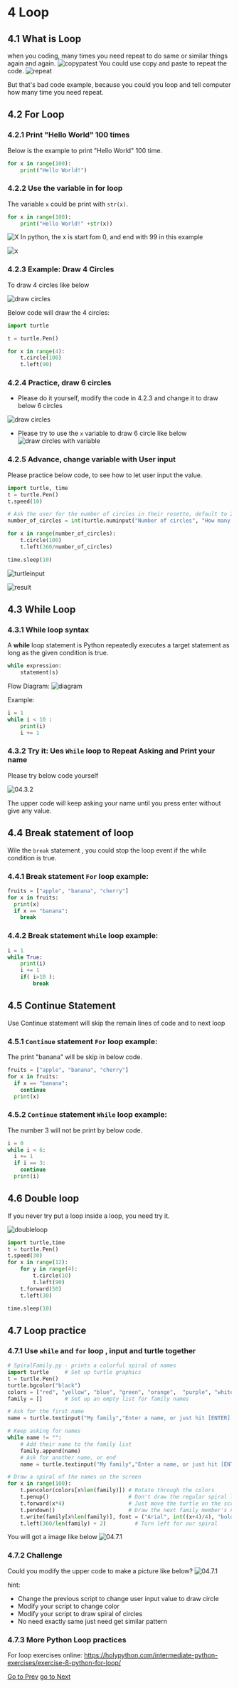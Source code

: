 # 4 Loop

## 4.1 What is Loop

when you coding, many times you need repeat to do same or similar things again and again.
![copypatest](04.1_copypaste.png)
You could use copy and paste to repeat the code.
![repeat](04.1_repeate.png)

But that's bad code example, because you could you loop and tell computer how many time you need repeat.

## 4.2 For Loop

### 4.2.1 Print "Hello World" 100 times

Below is the example to print "Hello World" 100 time.

```python
for x in range(100):
    print("Hello World!")
```

### 4.2.2 Use the variable in for loop

The variable `x` could be print with `str(x)`.

```python
for x in range(100):
    print("Hello World!" +str(x))
```
![X](04.2_forloop_variable.png)
In python, the x is start fom 0, and end with 99 in this example

![x](04.2_x.png)

### 4.2.3 Example: Draw 4 Circles

To draw 4 circles like below

![draw circles](04.2.3_drawcircles.png)

Below code will draw the 4 circles:

```python
import turtle

t = turtle.Pen()

for x in range(4):
    t.circle(100)
    t.left(90)

```

### 4.2.4 Practice, draw 6  circles

- Please do it yourself, modify the code in 4.2.3 and change it to draw below 6 circles

![draw circles](04.2.4_drawcircles.png)

- Please try to use the `x` variable to draw 6 circle like below
![draw circles with variable](04.2.4_drawCircleswithVariableChange.png)

### 4.2.5 Advance, change variable with User input

Please practice below code, to see how to let user input the value.

```python
import turtle, time
t = turtle.Pen()
t.speed(10)

# Ask the user for the number of circles in their rosette, default to 20
number_of_circles = int(turtle.numinput("Number of circles", "How many circles in your rosette?", 20))

for x in range(number_of_circles):
    t.circle(100)
    t.left(360/number_of_circles)

time.sleep(10)

```

![turtleinput](04.2.5_tutule_input.png)

![result](04.2.5_circles.png)

## 4.3 While Loop

### 4.3.1 While loop syntax

A **while** loop statement is Python repeatedly executes  a target statement as long as the given condition is true.

```python
while expression:
    statement(s)
```

Flow Diagram:
![diagram](https://www.tutorialspoint.com/python/images/python_while_loop.jpg)

Example:

```python
i = 1
while i < 10 :
    print(i)
    i += 1
```

### 4.3.2 Try it: Ues `While` loop to Repeat Asking and Print your name

Please try below code yourself

![04.3.2](04.3.2_code.png)

The upper code will keep asking your name until you press enter without give any value.

## 4.4 Break statement of loop

Wile the `break` statement , you could stop the loop event if the while condition is true.

### 4.4.1 Break statement `For` loop example:

```python
fruits = ["apple", "banana", "cherry"]
for x in fruits:
  print(x)
  if x == "banana":
    break

```

### 4.4.2 Break statement `While` loop example:

```python
i = 1
while True:
    print(i)
    i += 1
    if( i>10 ):
        break
```

## 4.5 Continue Statement

Use Continue statement will skip the remain lines of code and to next loop

### 4.5.1 `Continue` statement `For` loop example:

The print "banana" will be skip in below code.

```python
fruits = ["apple", "banana", "cherry"]
for x in fruits:
  if x == "banana":
    continue
  print(x)
```

### 4.5.2 `Continue` statement `While` loop example:

The number 3 will not be print by below code.

```python
i = 0
while i < 6:
  i += 1
  if i == 3:
    continue
  print(i)
```

## 4.6 Double loop

If you never try put a loop inside a loop, you need try it.

![doubleloop](04.6_double_loop.png)

```python
import turtle,time
t = turtle.Pen()
t.speed(30)
for x in range(12):
    for y in range(4):
        t.circle(10)
        t.left(90)
    t.forward(50)
    t.left(30)

time.sleep(10)

```

## 4.7 Loop practice

### 4.7.1 Use `while` and `for` loop , input and turtle together

```python
# SpiralFamily.py - prints a colorful spiral of names
import turtle     # Set up turtle graphics
t = turtle.Pen()  
turtle.bgcolor("black")
colors = ["red", "yellow", "blue", "green", "orange",  "purple", "white", "brown", "gray", "pink" ]
family = []       # Set up an empty list for family names

# Ask for the first name
name = turtle.textinput("My family","Enter a name, or just hit [ENTER] to end:")

# Keep asking for names
while name != "":
    # Add their name to the family list
    family.append(name)
    # Ask for another name, or end
    name = turtle.textinput("My family","Enter a name, or just hit [ENTER] to end:")

# Draw a spiral of the names on the screen
for x in range(100):
    t.pencolor(colors[x%len(family)]) # Rotate through the colors
    t.penup()                         # Don't draw the regular spiral lines
    t.forward(x*4)                    # Just move the turtle on the screen
    t.pendown()                       # Draw the next family member's name
    t.write(family[x%len(family)], font = ("Arial", int((x+4)/4), "bold") )
    t.left(360/len(family) + 2)         # Turn left for our spiral

```

You will got a image like below
![04.7.1](04.7.1_result.png)

### 4.7.2 Challenge

Could you modify the upper code to make a picture like below?
![04.7.1](04.7.1_challenge.png)

hint:

- Change the previous script to change user input value to draw circle
- Modify your script to change color
- Modify your script to draw spiral of circles
- No need exactly same just need get similar pattern

### 4.7.3 More Python Loop practices

For loop exercises online: <https://holypython.com/intermediate-python-exercises/exercise-8-python-for-loop/>


[Go to Prev](03.Number_and_Variables.md)
[go to Next](05_If_Else.md)
